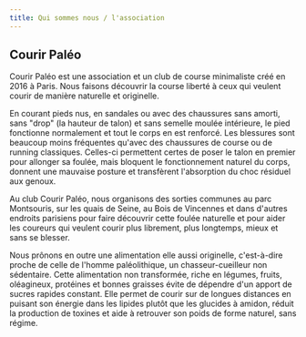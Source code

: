 ```yaml
---
title: Qui sommes nous / l'association
---
```


## Courir Paléo

Courir Paléo est une association et un club de course minimaliste créé en 2016 à Paris. Nous faisons découvrir la course liberté à ceux qui veulent courir de manière naturelle et originelle.

En courant pieds nus, en sandales ou avec des chaussures sans amorti, sans "drop" (la hauteur de talon) et sans semelle moulée intérieure, le pied fonctionne normalement et tout le corps en est renforcé. Les blessures sont beaucoup moins fréquentes qu'avec des chaussures de course ou de running classiques. Celles-ci permettent certes de poser le talon en premier pour allonger sa foulée, mais bloquent le fonctionnement naturel du corps, donnent une mauvaise posture et transfèrent l'absorption du choc résiduel aux genoux.

Au club Courir Paléo, nous organisons des sorties communes au parc Montsouris, sur les quais de Seine, au Bois de Vincennes et dans d'autres endroits parisiens pour faire découvrir cette foulée naturelle et pour aider les coureurs qui veulent courir plus librement, plus longtemps, mieux et sans se blesser.

Nous prônons en outre une alimentation elle aussi originelle, c'est-à-dire proche de celle de l'homme paléolithique, un chasseur-cueilleur non sédentaire. Cette alimentation non transformée, riche en légumes, fruits, oléagineux, protéines et bonnes graisses évite de dépendre d'un apport de sucres rapides constant. Elle permet de courir sur de longues distances en puisant son énergie dans les lipides plutôt que les glucides à amidon, réduit la production de toxines et aide à retrouver son poids de forme naturel, sans régime.
